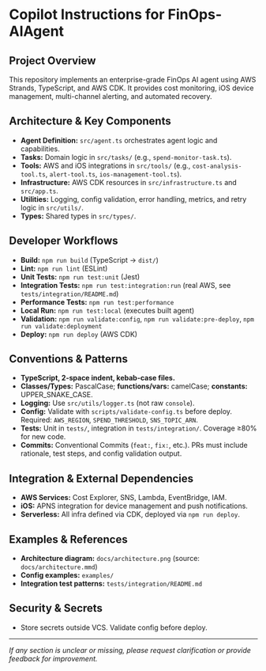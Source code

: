 # Copilot Instructions for FinOps-AIAgent

## Project Overview
This repository implements an enterprise-grade FinOps AI agent using AWS Strands, TypeScript, and AWS CDK. It provides cost monitoring, iOS device management, multi-channel alerting, and automated recovery.

## Architecture & Key Components
- **Agent Definition:** `src/agent.ts` orchestrates agent logic and capabilities.
- **Tasks:** Domain logic in `src/tasks/` (e.g., `spend-monitor-task.ts`).
- **Tools:** AWS and iOS integrations in `src/tools/` (e.g., `cost-analysis-tool.ts`, `alert-tool.ts`, `ios-management-tool.ts`).
- **Infrastructure:** AWS CDK resources in `src/infrastructure.ts` and `src/app.ts`.
- **Utilities:** Logging, config validation, error handling, metrics, and retry logic in `src/utils/`.
- **Types:** Shared types in `src/types/`.

## Developer Workflows
- **Build:** `npm run build` (TypeScript → `dist/`)
- **Lint:** `npm run lint` (ESLint)
- **Unit Tests:** `npm run test:unit` (Jest)
- **Integration Tests:** `npm run test:integration:run` (real AWS, see `tests/integration/README.md`)
- **Performance Tests:** `npm run test:performance`
- **Local Run:** `npm run test:local` (executes built agent)
- **Validation:** `npm run validate:config`, `npm run validate:pre-deploy`, `npm run validate:deployment`
- **Deploy:** `npm run deploy` (AWS CDK)

## Conventions & Patterns
- **TypeScript, 2-space indent, kebab-case files.**
- **Classes/Types:** PascalCase; **functions/vars:** camelCase; **constants:** UPPER_SNAKE_CASE.
- **Logging:** Use `src/utils/logger.ts` (not raw `console`).
- **Config:** Validate with `scripts/validate-config.ts` before deploy. Required: `AWS_REGION`, `SPEND_THRESHOLD`, `SNS_TOPIC_ARN`.
- **Tests:** Unit in `tests/`, integration in `tests/integration/`. Coverage ≥80% for new code.
- **Commits:** Conventional Commits (`feat:`, `fix:`, etc.). PRs must include rationale, test steps, and config validation output.

## Integration & External Dependencies
- **AWS Services:** Cost Explorer, SNS, Lambda, EventBridge, IAM.
- **iOS:** APNS integration for device management and push notifications.
- **Serverless:** All infra defined via CDK, deployed via `npm run deploy`.

## Examples & References
- **Architecture diagram:** `docs/architecture.png` (source: `docs/architecture.mmd`)
- **Config examples:** `examples/`
- **Integration test patterns:** `tests/integration/README.md`

## Security & Secrets
- Store secrets outside VCS. Validate config before deploy.

---

_If any section is unclear or missing, please request clarification or provide feedback for improvement._
